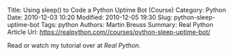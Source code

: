 Title: Using sleep() to Code a Python Uptime Bot (Course)
Category: Python
Date: 2010-12-03 10:20
Modified: 2010-12-05 19:30
Slug: python-sleep-uptime-bot
Tags: python
Authors: Martin Breuss
Summary: Real Python Article
Url: https://realpython.com//courses/python-sleep-uptime-bot/

Read or watch my tutorial over at _Real Python_.
